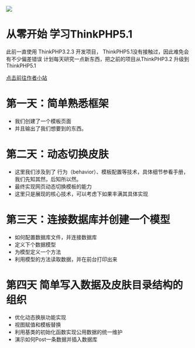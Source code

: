 ![](http://www.fakeruhe.com/Uploads/system/seo/2018-10-23/5bcf426ae096c.png) 

从零开始 学习ThinkPHP5.1  
===============
此前一直使用 ThinkPHP3.2.3 开发项目， ThinkPHP5.1没有接触过，因此难免会有不少偏差错误
计划每天研究一点新东西，把之前的项目从ThinkPHP3.2 升级到ThinkPHP5.1

[点击前往作者小站](http://www.fakeruhe.com)

# 第一天：简单熟悉框架
* 我们创建了一个模板页面
* 并且输出了我们想要到的东西。

# 第二天：动态切换皮肤
* 这里我们涉及到了 行为（behavior）、模板配置等技术，具体细节参看手册，我们先知其然，后知所以然。
* 最终实现网页动态切换模板的能力
* 这里只是展现的核心技术，可以考虑下如果丰满其具体实现

# 第三天：连接数据库并创建一个模型
* 如何配置数据库文件，并连接数据库
* 定义下个数据模型
* 为模型定义一个方法
* 利用模型的方法读取数据，并在前台打印出来

# 第四天 简单写入数据及皮肤目录结构的组织
* 优化动态换肤功能实现
* 视图赋值和模板替换
* 利用基类的初始化函数实现公用数据的统一维护
* 演示如何Post一条数据并插入数据库